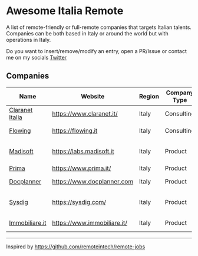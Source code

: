 # Awesome Italia Remote

A list of remote-friendly or full-remote companies that targets Italian talents.  
Companies can be both based in Italy or around the world but with operations in Italy.

Do you want to insert/remove/modify an entry, open a PR/Issue or contact me on my socials [Twitter](https://twitter.com/alessmarinoac)

## Companies

Name | Website | Region | Company Type | Stack
------------ | ------- | ------- | -------| -------
[Claranet Italia](https://claranetitalia.recruitee.com/l/it) | https://www.claranet.it/ | Italy | Consulting | AWS
[Flowing](https://www.flowing.it/job-opportunity/) | https://flowing.it | Italy | Consulting | AWS - PHP - JS
[Madisoft](https://labs.madisoft.it/) | https://labs.madisoft.it | Italy | Product | AWS - PHP - React
[Prima](https://it.prima.jobs/?lang=it-it) | https://www.prima.it/ | Italy | Product | AWS
[Docplanner](https://www.docplanner.com/career) | https://www.docplanner.com | Italy | Product | AWS - PHP
[Sysdig](https://sysdig.com/jobs/) | https://sysdig.com/ | Italy | Product | Go - K8S - AWS - GCP
[Immobiliare.it](https://www.immobiliare.it/info/lavora-con-noi/) | https://www.immobiliare.it/ | Italy | Product | PHP - Openstack


-------------

Inspired by https://github.com/remoteintech/remote-jobs